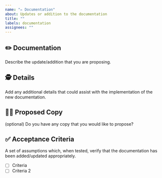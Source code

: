```yaml
---
name: "✏️ Documentation"
about: Updates or addition to the documentation
title: ""
labels: documentation
assignees: ""
---
```


## ✏️ Documentation

Describe the update/addition that you are proposing.

## 🕵️ Details

Add any additional details that could assist with the implementation of the new documentation.

## 🙋‍♀️ Proposed Copy

(optional) Do you have any copy that you would like to propose?

## ✅ Acceptance Criteria

A set of assumptions which, when tested, verify that the documentation has been added/updated appropriately.

- [ ] Criteria
- [ ] Criteria 2
